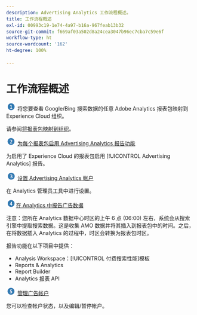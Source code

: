 ```yaml
---
description: Advertising Analytics 工作流程概述。
title: 工作流程概述
exl-id: 00993c19-1e74-4a97-b16a-967feab13b32
source-git-commit: f669af03a502d8a24cea3047b96ec7cba7c59e6f
workflow-type: ht
source-wordcount: '162'
ht-degree: 100%

---
```


# 工作流程概述

![](assets/step1_icon.png) 将您要查看 Google/Bing 搜索数据的任意 Adobe Analytics 报表包映射到 Experience Cloud 组织。

请参阅[将报表包映射到组织](https://experienceleague.adobe.com/docs/core-services/interface/about-core-services/report-suite-mapping.html?lang=zh-Hans)。

![](assets/step2_icon.png) [为每个报表包启用 Advertising Analytics 报告功能](/help/integrate/c-advertising-analytics/c-adanalytics-workflow/aa-provision-rs.md)

为启用了 Experience Cloud 的报表包启用 [!UICONTROL Advertising Analytics] 报告。

![](assets/step3_icon.png) [设置 Advertising Analytics 帐户](/help/integrate/c-advertising-analytics/c-adanalytics-workflow/aa-create-ad-account.md)

在 Analytics 管理员工具中进行设置。

![](assets/step4_icon.png)[在 Analytics 中报告广告数据](/help/integrate/c-advertising-analytics/c-adanalytics-workflow/aa-report-ad-data-an.md)

注意：您所在 Analytics 数据中心时区的上午 6 点 (06:00) 左右，系统会从搜索引擎中提取搜索数据。这是收集 AMO 数据并将其插入到报表包中的时间。之后，在将数据插入 Analytics 的过程中，时区会转换为报表包时区。

报告功能在以下项目中提供：

* Analysis Workspace：[!UICONTROL 付费搜索性能]模板
* Reports &amp; Analytics
* Report Builder
* Analytics 报表 API

![](assets/step5_icon.png) [管理广告帐户](/help/integrate/c-advertising-analytics/c-adanalytics-workflow/aa-manage-ad-accounts.md)

您可以检查帐户状态，以及编辑/暂停帐户。
